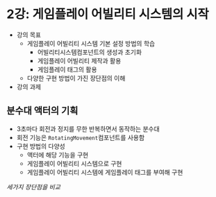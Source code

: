 # 2강: 게임플레이 어빌리티 시스템의 시작

- 강의 목표
  - 게임플레이 어빌리티 시스템 기본 설정 방법의 학습
    - 어빌리티시스템컴포넌트의 생성과 초기화
    - 게임플레이 어빌리티 제작과 활용
    - 게임플레이 태그의 활용
  - 다양한 구현 방법이 가진 장단점의 이해
- 강의 과제

## 분수대 액터의 기획

- 3초마다 회전과 정지를 무한 반복하면서 동작하는 분수대
- 회전 기능은 `RotatingMovement`컴포넌트를 사용함
- 구현 방법의 다양성
  - 액터에 해당 기능을 구현
  - 게임플레이 어빌리티 시스템으로 구현
  - 게임플레이 어빌리티 시스템에 게임플레이 태그를 부여해 구현

*세가지 장단점을 비교*


